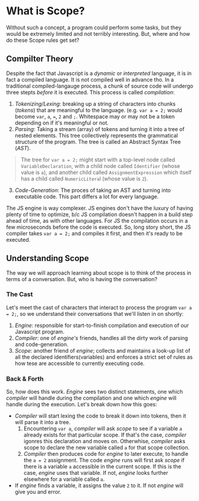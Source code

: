 # What is Scope?
Without such a concept, a program could perform some tasks, but they would be extremely limited and not terribly interesting. But, where and how do these Scope rules get set?

## Compilter Theory
Despite the fact that Javascript is a _dynamic_ or _interpreted_ language, it is in fact a compiled language. It is not compiled well in advance tho. In a traditional compiled-langauge process, a chunk of source code will undergo three stepts _before_ it is executed. This process is called _compilation_:
1. *Tokenizing/Lexing*: breaking up a string of characters into chunks (_tokens_) that are meaningful to the language. (e.g. `var a = 2;` would become `var`, `a`, `=`, `2` and `;`. Whitespace may or may not be a token depending on if it's meaningful or not. 
2. *Parsing*: Taking a stream (array) of tokens and turning it into a tree of nested elements. This tree collectively represents the grammatical structure of the program. The tree is called an Abstract Syntax Tree (_AST_). 
> The tree for `var a = 2;` might start with a top-level node called `VariableDeclaration`, with a child node called `Identifier` (whose value is `a`), and another child called `AssignmentExpression` which itself has a child called `NumericLitera`l (whose value is `2`).
3. *Code-Generation*: The proces of taking an AST and turning into executable code. This part differs a lot for every language. 


The JS engine is way complexer. JS engines don't have the luxury of having plenty of time to optimize, b/c JS compilation doesn't happen in a build step ahead of time, as with other languages. For JS the compilation occurs in a few microseconds before the code is executed. So, long story short, the JS compiler takes `var a = 2;` and compiles it first, and then it's ready to be executed. 

## Understanding Scope
The way we will approach learning about scope is to think of the process in terms of a conversation. But, who is having the conversation?

### The Cast
Let's meet the cast of characters that interact to process the program `var a = 2;`, so we understand their conversations that we'll listen in on shortly:
1. *Engine*: responsible for start-to-finish compilation and execution of our Javascript program.
2. *Compiler*: one of _engine's_ friends, handles all the dirty work of parsing and code-generation.
3. *Scope*: another friend of _engine_; collects and maintains a look-up list of all the declared identifiers(variables) and enforces a strict set of rules as how tese are accessible to currently executing code. 

### Back & Forth
So, how does this work. _Engine_  sees two distinct statements, one which _compiler_ will handle during the compilation and one which _engine_ will handle during the execution. Let's break down how this goes:
* _Compiler_ will start lexing the code to break it down into tokens, then it will parse it into a tree. 
  1. Encountering `var a`, _compiler_ will ask _scope_ to see if a variable `a` already exists for that particular scope. If that's the case, _compiler_ igonres this declaration and moves on. Otherwhise, _compiler_ asks scope to declare the new variable called `a` for that scope collection.
  2. _Compiler_ then produces code for _engine_ to later execute, to handle the `a = 2` assignment. The code _engine_ runs will first ask _scope_ if there is a variable `a` accessible in the current scope. If this is the case, _engine_ uses that variable. If not, _engine_ looks further elsewhere for a variable called `a`. 
* If _engine_ finds a variable, it assigns the value `2` to it. If not _engine_ will give you and error. 
